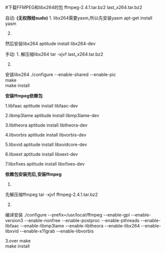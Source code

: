 #下载FFMPEG和libx264的包
ffmpeg-2.4.1.tar.bz2
last_x264.tar.bz2

自动:        **(无权限给sudo)**
1.
libx264需要yasm,所以先安装yasm
apt-get install yasm

2.
然后安装libx264
aptitude install libx264-dev 

手动:
1.
解压缩libx264
tar -xjvf last_x264.tar.bz2 

2.
安装libx264
./configure --enable-shared --enable-pic  
make  
make install  

**安装ffmpeg依赖包**

1.libfaac
aptitude install libfaac-dev

2.libmp3lame
aptitude install libmp3lame-dev  

3.libtheora
aptitude install libtheora-dev 

4.libvorbis
aptitude install libvorbis-dev

5.libxvid
aptitude install libxvidcore-dev 

6.libxext
aptitude install libxext-dev

7.libxfixes
aptitude install libxfixes-dev 

**依赖包安装完后,安装ffmpeg**

1.
先解压缩ffmpeg
tar -xjvf ffmpeg-2.4.1.tar.bz2  

2.
编译安装
./configure --prefix=/usr/local/ffmpeg --enable-gpl --enable-version3 --enable-nonfree --enable-postproc --enable-pthreads --enable-libfaac --enable-libmp3lame --enable-libtheora --enable-libx264 --enable-libxvid --enable-x11grab --enable-libvorbis  

3.over
make  
make install  
 
